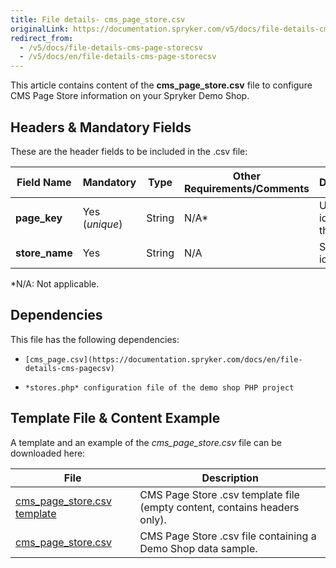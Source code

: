 ```yaml
---
title: File details- cms_page_store.csv
originalLink: https://documentation.spryker.com/v5/docs/file-details-cms-page-storecsv
redirect_from:
  - /v5/docs/file-details-cms-page-storecsv
  - /v5/docs/en/file-details-cms-page-storecsv
---
```


This article contains content of the **cms_page_store.csv** file to configure CMS Page Store information on your Spryker Demo Shop.

## Headers & Mandatory Fields 
These are the header fields to be included in the .csv file:

| Field Name | Mandatory | Type | Other Requirements/Comments | Description |
| --- | --- | --- | --- | --- |
| **page_key** | Yes (*unique*) | String |N/A* | Unique identifier of the page. |
| **store_name** | Yes | String |N/A | Store name identifier. |
*N/A: Not applicable.

## Dependencies

This file has the following dependencies:
*     [cms_page.csv](https://documentation.spryker.com/docs/en/file-details-cms-pagecsv)
*     *stores.php* configuration file of the demo shop PHP project

## Template File & Content Example
A template and an example of the *cms_page_store.csv*  file can be downloaded here:

| File | Description |
| --- | --- |
| [cms_page_store.csv template](https://spryker.s3.eu-central-1.amazonaws.com/docs/Developer+Guide/Back-End/Data+Manipulation/Data+Ingestion/Data+Import/Data+Import+Categories/Content+Management/Template+cms_page_store.csv) | CMS Page Store .csv template file (empty content, contains headers only). |
| [cms_page_store.csv](https://spryker.s3.eu-central-1.amazonaws.com/docs/Developer+Guide/Back-End/Data+Manipulation/Data+Ingestion/Data+Import/Data+Import+Categories/Content+Management/cms_page_store.csv) | CMS Page Store .csv file containing a Demo Shop data sample. |

